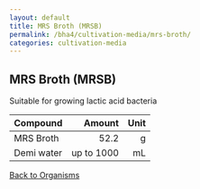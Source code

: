 ```yaml
---
layout: default
title: MRS Broth (MRSB)
permalink: /bha4/cultivation-media/mrs-broth/
categories: cultivation-media
---
```


## MRS Broth (MRSB)

Suitable for growing lactic acid bacteria

|Compound| Amount | Unit |
|:-------|-------:|-----:|
|MRS Broth|52.2|g|
|Demi water| up to 1000|mL|

[Back to Organisms](/bha4/organisms/)
